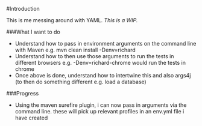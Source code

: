 #Introduction

This is me messing around with YAML. *This is a WIP.*

###What I want to do

- Understand how to pass in environment arguments on the command line with Maven e.g. mvn clean install -Denv=richard
- Understand how to then use those arguments to run the tests in different browsers 
        e.g. -Denv=richard-chrome would run the tests in chrome
- Once above is done, understand how to intertwine this and also args4j (to then do something different e.g. load a database)

###Progress

- Using the maven surefire plugin, i can now pass in arguments via the command line. these will pick up relevant profiles in an env.yml file i have created
